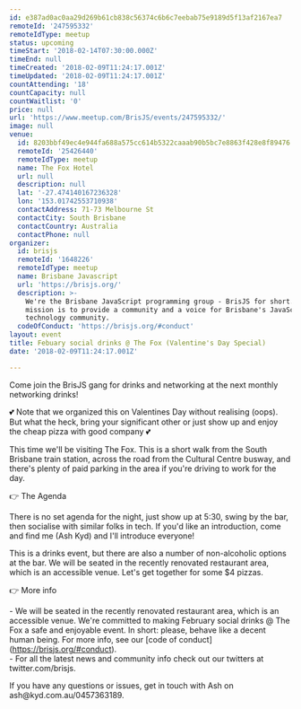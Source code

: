 ```yaml
---
id: e387ad0ac0aa29d269b61cb838c56374c6b6c7eebab75e9189d5f13af2167ea7
remoteId: '247595332'
remoteIdType: meetup
status: upcoming
timeStart: '2018-02-14T07:30:00.000Z'
timeEnd: null
timeCreated: '2018-02-09T11:24:17.001Z'
timeUpdated: '2018-02-09T11:24:17.001Z'
countAttending: '18'
countCapacity: null
countWaitlist: '0'
price: null
url: 'https://www.meetup.com/BrisJS/events/247595332/'
image: null
venue:
  id: 8203bbf49ec4e944fa688a575cc614b5322caaab90b5bc7e8863f428e8f89476
  remoteId: '25426440'
  remoteIdType: meetup
  name: The Fox Hotel
  url: null
  description: null
  lat: '-27.474140167236328'
  lon: '153.01742553710938'
  contactAddress: 71-73 Melbourne St
  contactCity: South Brisbane
  contactCountry: Australia
  contactPhone: null
organizer:
  id: brisjs
  remoteId: '1648226'
  remoteIdType: meetup
  name: Brisbane Javascript
  url: 'https://brisjs.org/'
  description: >-
    We're the Brisbane JavaScript programming group - BrisJS for short. Our
    mission is to provide a community and a voice for Brisbane's JavaScript
    technology community.
  codeOfConduct: 'https://brisjs.org/#conduct'
layout: event
title: Febuary social drinks @ The Fox (Valentine's Day Special)
date: '2018-02-09T11:24:17.001Z'

---
```

<p>Come join the BrisJS gang for drinks and networking at the next monthly networking drinks!</p> <p>💕 Note that we organized this on Valentines Day without realising (oops). But what the heck, bring your significant other or just show up and enjoy the cheap pizza with good company 💕</p> <p>This time we'll be visiting The Fox. This is a short walk from the South Brisbane train station, across the road from the Cultural Centre busway, and there's plenty of paid parking in the area if you're driving to work for the day.</p> <p>👉 The Agenda</p> <p>There is no set agenda for the night, just show up at 5:30, swing by the bar, then socialise with similar folks in tech. If you'd like an introduction, come and find me (Ash Kyd) and I'll introduce everyone!</p> <p>This is a drinks event, but there are also a number of non-alcoholic options at the bar. We will be seated in the recently renovated restaurant area, which is an accessible venue. Let's get together for some $4 pizzas.</p> <p>👉 More info</p> <p>- We will be seated in the recently renovated restaurant area, which is an accessible venue. We're committed to making February social drinks @ The Fox a safe and enjoyable event. In short: please, behave like a decent human being. For more info, see our [code of conduct](<a href="https://brisjs.org/#conduct" class="linkified">https://brisjs.org/#conduct</a>).<br/>- For all the latest news and community info check out our twitters at twitter.com/brisjs.</p> <p>If you have any questions or issues, get in touch with Ash on ash@kyd.com.au/0457363189.</p>
